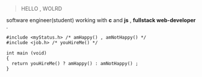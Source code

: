 > HELLO , WOLRD

software engineer(student) working with **c** and **js** , **fullstack web-developer** .

```
#include <myStatus.h> /* amHappy() , amNotHappy() */
#include <job.h> /* youHireMe() */

int main (void)
{
  return youHireMe() ? amHappy() : amNotHappy() ;
}
```
